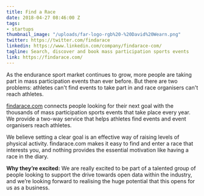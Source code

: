 ```yaml
---
title: Find a Race
date: 2018-04-27 08:46:00 Z
tags:
- startups
thumbnail_image: "/uploads/far-logo-rgb%20-%20David%20Wearn.png"
twitter: https://twitter.com/findarace
linkedin: https://www.linkedin.com/company/findarace-com/
tagline: Search, discover and book mass participation sports events
link: https://findarace.com/
---
```


As the endurance sport market continues to grow, more people are taking part in mass participation events than ever before. But there are two problems: athletes can't find events to take part in and race organisers can't reach athletes.

[findarace.com](mailto:hello@findarace.com) connects people looking for their next goal with the thousands of mass participation sports events that take place every year. We provide a two-way service that helps athletes find events and event organisers reach athletes.

We believe setting a clear goal is an effective way of raising levels of physical activity. findarace.com makes it easy to find and enter a race that interests you, and nothing provides the essential motivation like having a race in the diary.

**Why they’re excited:** We are really excited to be part of a talented group of people looking to support the drive towards open data within the industry, and we’re looking forward to realising the huge potential that this opens for us as a business.
